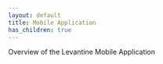 ```yaml
---
layout: default
title: Mobile Application
has_children: true
---
```


Overview of the Levantine Mobile Application
